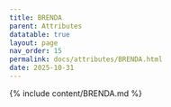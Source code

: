 ```yaml
---
title: BRENDA
parent: Attributes
datatable: true
layout: page
nav_order: 15
permalink: docs/attributes/BRENDA.html
date: 2025-10-31
---
```

{% include content/BRENDA.md %}
